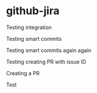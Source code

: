 # github-jira
Testing integration

Testing smart commits

Testing smart commits again again


Testing creating PR with issue ID

Creating a PR


Test
